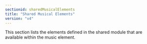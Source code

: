 ```yaml
---
sectionid: sharedMusicalElements
title: "Shared Musical Elements"
version: "v4"
---
```





This section lists the elements defined in the shared module that are available within
the
music element.






